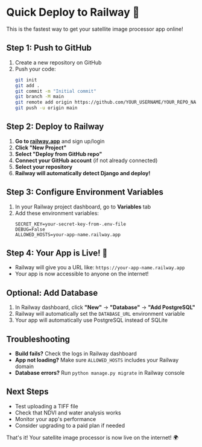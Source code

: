 # Quick Deploy to Railway 🚀

This is the fastest way to get your satellite image processor app online!

## Step 1: Push to GitHub

1. Create a new repository on GitHub
2. Push your code:
   ```bash
   git init
   git add .
   git commit -m "Initial commit"
   git branch -M main
   git remote add origin https://github.com/YOUR_USERNAME/YOUR_REPO_NAME.git
   git push -u origin main
   ```

## Step 2: Deploy to Railway

1. **Go to [railway.app](https://railway.app)** and sign up/login
2. **Click "New Project"**
3. **Select "Deploy from GitHub repo"**
4. **Connect your GitHub account** (if not already connected)
5. **Select your repository**
6. **Railway will automatically detect Django and deploy!**

## Step 3: Configure Environment Variables

1. In your Railway project dashboard, go to **Variables** tab
2. Add these environment variables:
   ```
   SECRET_KEY=your-secret-key-from-.env-file
   DEBUG=False
   ALLOWED_HOSTS=your-app-name.railway.app
   ```

## Step 4: Your App is Live! 🎉

- Railway will give you a URL like: `https://your-app-name.railway.app`
- Your app is now accessible to anyone on the internet!

## Optional: Add Database

1. In Railway dashboard, click **"New"** → **"Database"** → **"Add PostgreSQL"**
2. Railway will automatically set the `DATABASE_URL` environment variable
3. Your app will automatically use PostgreSQL instead of SQLite

## Troubleshooting

- **Build fails?** Check the logs in Railway dashboard
- **App not loading?** Make sure `ALLOWED_HOSTS` includes your Railway domain
- **Database errors?** Run `python manage.py migrate` in Railway console

## Next Steps

- Test uploading a TIFF file
- Check that NDVI and water analysis works
- Monitor your app's performance
- Consider upgrading to a paid plan if needed

That's it! Your satellite image processor is now live on the internet! 🌍 